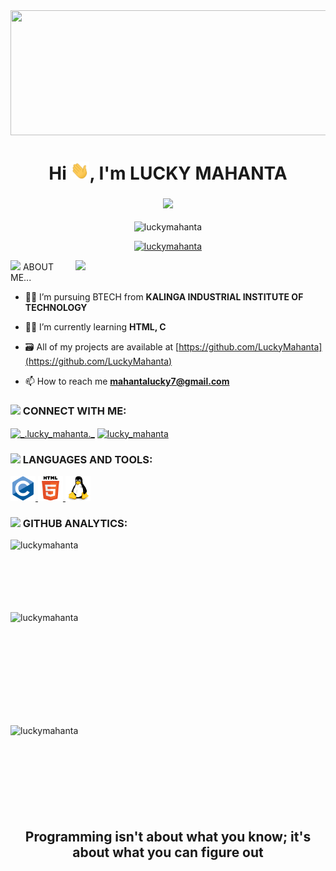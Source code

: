 <img src="https://media.giphy.com/media/CcwLAV11cALh3OuEJ5/giphy.gif" width="1150" height="200">
<h1 align="center">Hi <img src="https://raw.githubusercontent.com/ABSphreak/ABSphreak/master/gifs/Hi.gif" width="30px">, I'm LUCKY MAHANTA</h1>
<b><h3 align="center"><img src="https://readme-typing-svg.herokuapp.com?color=%2350219A&center=true&vCenter=true&lines=PROGRAMMING+ENTHUSIAST"></h3></b>

<p align="center"> <img src="https://komarev.com/ghpvc/?username=luckymahanta&label=Profile%20views&color=0e29b4&style=flat" alt="luckymahanta" /> </p>

<p align="center"> <a href="https://github.com/ryo-ma/github-profile-trophy"><img src="https://github-profile-trophy.vercel.app/?username=luckymahanta" alt="luckymahanta" /></a> </p>
<img align="right" src="https://media.giphy.com/media/qgQUggAC3Pfv687qPC/giphy.gif" width="400">

<img src="https://media.giphy.com/media/ww9Z3l8wl4szKyRIro/giphy.gif" width="20px">  ABOUT ME...
- 👨‍🎓 I’m pursuing BTECH from **KALINGA INDUSTRIAL INSTITUTE OF TECHNOLOGY**

- 👨‍💻 I’m currently learning **HTML, C**

- 🗃 All of my projects are available at [https://github.com/LuckyMahanta](https://github.com/LuckyMahanta)

- 📫 How to reach me **mahantalucky7@gmail.com**

<h3 align="left"><img src="https://media.giphy.com/media/PQlTBMGU2HXwc/giphy.gif" width="30px"> CONNECT WITH ME:</h3>
<p align="left">
<a href="https://instagram.com/_.lucky_mahanta._" target="blank"><img align="center" src="https://raw.githubusercontent.com/rahuldkjain/github-profile-readme-generator/master/src/images/icons/Social/instagram.svg" alt="_.lucky_mahanta._" height="30" width="40" /></a>
<a href="https://www.hackerrank.com/lucky_mahanta" target="blank"><img align="center" src="https://raw.githubusercontent.com/rahuldkjain/github-profile-readme-generator/master/src/images/icons/Social/hackerrank.svg" alt="lucky_mahanta" height="30" width="40" /></a>
</p>

<h3 align="left"><img src="https://media.giphy.com/media/RbDKaczqWovIugyJmW/giphy.gif" width="50px"> LANGUAGES AND TOOLS:</h3>
<p align="left"> <a href="https://www.cprogramming.com/" target="_blank" rel="noreferrer"> <img src="https://raw.githubusercontent.com/devicons/devicon/master/icons/c/c-original.svg" alt="c" width="40" height="40"/> </a> <a href="https://www.w3.org/html/" target="_blank" rel="noreferrer"> <img src="https://raw.githubusercontent.com/devicons/devicon/master/icons/html5/html5-original-wordmark.svg" alt="html5" width="40" height="40"/> </a> <a href="https://www.linux.org/" target="_blank" rel="noreferrer"> <img src="https://raw.githubusercontent.com/devicons/devicon/master/icons/linux/linux-original.svg" alt="linux" width="40" height="40"/> </a> </p>

<h3 align="left"><img src="https://media.giphy.com/media/WzmzomJrpmygenBsiU/giphy.gif" width="30px"> GITHUB ANALYTICS: </h3>
<p><img align="left" src="https://github-readme-stats.vercel.app/api/top-langs?username=luckymahanta&show_icons=true&layout=compact&theme=tokyonight&hide_border=true&bg_color=0D1117" alt="luckymahanta" /></p><br><br><br><br><br>
<br>
<p>&nbsp;<img align="left" src="https://github-readme-stats.vercel.app/api?username=luckymahanta&show_icons=true&theme=tokyonight&hide_border=true&stroke=0000&background=060A0CD0" alt="luckymahanta" /></p><br><br>
<br><br><br><br><br><br>
<p><img align="left" src="https://github-readme-streak-stats.herokuapp.com/?user=luckymahanta&theme=tokyonight&hide_border=true&bg_color=0D1117" alt="luckymahanta" /></p><br>
<br><br><br><br>
<br><br><br><h2 align="center">Programming isn't about what you know;  it's about what you can figure out</h2>
